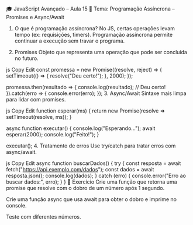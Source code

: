 🎓 JavaScript Avançado – Aula 15
🔹 Tema: Programação Assíncrona – Promises e Async/Await
1. O que é programação assíncrona?
No JS, certas operações levam tempo (ex: requisições, timers). Programação assíncrona permite continuar a execução sem travar o programa.

2. Promises
Objeto que representa uma operação que pode ser concluída no futuro.

js
Copy
Edit
const promessa = new Promise((resolve, reject) => {
  setTimeout(() => {
    resolve("Deu certo!");
  }, 2000);
});

promessa.then(resultado => {
  console.log(resultado); // Deu certo!
}).catch(erro => {
  console.error(erro);
});
3. Async/Await
Sintaxe mais limpa para lidar com promises.

js
Copy
Edit
function esperar(ms) {
  return new Promise(resolve => setTimeout(resolve, ms));
}

async function executar() {
  console.log("Esperando...");
  await esperar(2000);
  console.log("Feito!");
}

executar();
4. Tratamento de erros
Use try/catch para tratar erros com async/await.

js
Copy
Edit
async function buscarDados() {
  try {
    const resposta = await fetch("https://api.exemplo.com/dados");
    const dados = await resposta.json();
    console.log(dados);
  } catch (erro) {
    console.error("Erro ao buscar dados:", erro);
  }
}
🧪 Exercício
Crie uma função que retorna uma promise que resolve com o dobro de um número após 1 segundo.

Crie uma função async que usa await para obter o dobro e imprime no console.

Teste com diferentes números.